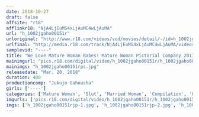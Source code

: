 ```yaml
---
date: 2018-10-27
draft: false
affsite: "r18"
afflinkr18: "NjA4LjEuMS4xLjAuMC4wLjAuMA"
url: "h_1002jgaho00151r"
urloriginal: "http://www.r18.com/videos/vod/movies/detail/-/id=h_1002jgaho00151r"
urlfinal: "http://media.r18.com/track/NjA4LjEuMS4xLjAuMC4wLjAuMA/videos/vod/movies/detail/-/id=h_1002jgaho00151r"
samplevid: "----"
title: "We Love Mature Woman Babes! Mature Woman Pictorial Company 2017 Greatest Hits Collection"
mainimgurl: "pics.r18.com/digital/video/h_1002jgaho00151r/h_1002jgaho00151rps.jpg"
mainimgs: "h_1002jgaho00151rps.jpg"
releasedate: "Mar. 20, 2018"
duration: 480
productioncomp: "Jukujo Gahousha"
girls: ['----']
categories: ['Mature Woman', 'Slut', 'Married Woman', 'Compilation', 'Over 4 Hours']
imgurls: ['pics.r18.com/digital/video/h_1002jgaho00151r/h_1002jgaho00151rjp-1.jpg', 'pics.r18.com/digital/video/h_1002jgaho00151r/h_1002jgaho00151rjp-2.jpg', 'pics.r18.com/digital/video/h_1002jgaho00151r/h_1002jgaho00151rjp-3.jpg', 'pics.r18.com/digital/video/h_1002jgaho00151r/h_1002jgaho00151rjp-4.jpg', 'pics.r18.com/digital/video/h_1002jgaho00151r/h_1002jgaho00151rjp-5.jpg', 'pics.r18.com/digital/video/h_1002jgaho00151r/h_1002jgaho00151rjp-6.jpg', 'pics.r18.com/digital/video/h_1002jgaho00151r/h_1002jgaho00151rjp-7.jpg', 'pics.r18.com/digital/video/h_1002jgaho00151r/h_1002jgaho00151rjp-8.jpg', 'pics.r18.com/digital/video/h_1002jgaho00151r/h_1002jgaho00151rjp-9.jpg', 'pics.r18.com/digital/video/h_1002jgaho00151r/h_1002jgaho00151rjp-10.jpg', 'pics.r18.com/digital/video/h_1002jgaho00151r/h_1002jgaho00151rjp-11.jpg', 'pics.r18.com/digital/video/h_1002jgaho00151r/h_1002jgaho00151rjp-12.jpg', 'pics.r18.com/digital/video/h_1002jgaho00151r/h_1002jgaho00151rjp-13.jpg', 'pics.r18.com/digital/video/h_1002jgaho00151r/h_1002jgaho00151rjp-14.jpg', 'pics.r18.com/digital/video/h_1002jgaho00151r/h_1002jgaho00151rjp-15.jpg', 'pics.r18.com/digital/video/h_1002jgaho00151r/h_1002jgaho00151rjp-16.jpg', 'pics.r18.com/digital/video/h_1002jgaho00151r/h_1002jgaho00151rjp-17.jpg', 'pics.r18.com/digital/video/h_1002jgaho00151r/h_1002jgaho00151rjp-18.jpg', 'pics.r18.com/digital/video/h_1002jgaho00151r/h_1002jgaho00151rjp-19.jpg', 'pics.r18.com/digital/video/h_1002jgaho00151r/h_1002jgaho00151rjp-20.jpg']
imgs: ['h_1002jgaho00151rjp-1.jpg', 'h_1002jgaho00151rjp-2.jpg', 'h_1002jgaho00151rjp-3.jpg', 'h_1002jgaho00151rjp-4.jpg', 'h_1002jgaho00151rjp-5.jpg', 'h_1002jgaho00151rjp-6.jpg', 'h_1002jgaho00151rjp-7.jpg', 'h_1002jgaho00151rjp-8.jpg', 'h_1002jgaho00151rjp-9.jpg', 'h_1002jgaho00151rjp-10.jpg', 'h_1002jgaho00151rjp-11.jpg', 'h_1002jgaho00151rjp-12.jpg', 'h_1002jgaho00151rjp-13.jpg', 'h_1002jgaho00151rjp-14.jpg', 'h_1002jgaho00151rjp-15.jpg', 'h_1002jgaho00151rjp-16.jpg', 'h_1002jgaho00151rjp-17.jpg', 'h_1002jgaho00151rjp-18.jpg', 'h_1002jgaho00151rjp-19.jpg', 'h_1002jgaho00151rjp-20.jpg']
---
```

